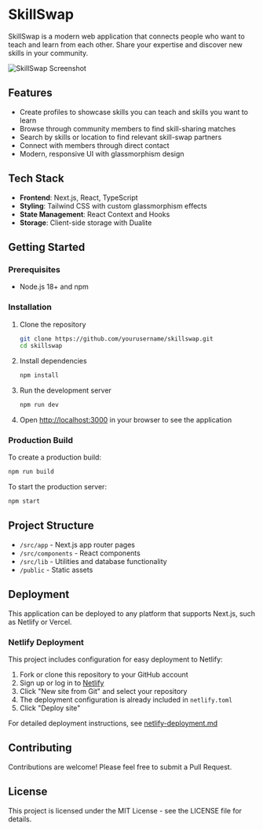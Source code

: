 # SkillSwap

SkillSwap is a modern web application that connects people who want to teach and learn from each other. Share your expertise and discover new skills in your community.

![SkillSwap Screenshot](screenshot.png)

## Features

- Create profiles to showcase skills you can teach and skills you want to learn
- Browse through community members to find skill-sharing matches
- Search by skills or location to find relevant skill-swap partners
- Connect with members through direct contact
- Modern, responsive UI with glassmorphism design

## Tech Stack

- **Frontend**: Next.js, React, TypeScript
- **Styling**: Tailwind CSS with custom glassmorphism effects
- **State Management**: React Context and Hooks
- **Storage**: Client-side storage with Dualite

## Getting Started

### Prerequisites

- Node.js 18+ and npm

### Installation

1. Clone the repository
   ```bash
   git clone https://github.com/yourusername/skillswap.git
   cd skillswap
   ```

2. Install dependencies
   ```bash
   npm install
   ```

3. Run the development server
   ```bash
   npm run dev
   ```

4. Open [http://localhost:3000](http://localhost:3000) in your browser to see the application

### Production Build

To create a production build:

```bash
npm run build
```

To start the production server:

```bash
npm start
```

## Project Structure

- `/src/app` - Next.js app router pages
- `/src/components` - React components
- `/src/lib` - Utilities and database functionality
- `/public` - Static assets

## Deployment

This application can be deployed to any platform that supports Next.js, such as Netlify or Vercel.

### Netlify Deployment

This project includes configuration for easy deployment to Netlify:

1. Fork or clone this repository to your GitHub account
2. Sign up or log in to [Netlify](https://www.netlify.com/)
3. Click "New site from Git" and select your repository
4. The deployment configuration is already included in `netlify.toml`
5. Click "Deploy site"

For detailed deployment instructions, see [netlify-deployment.md](netlify-deployment.md)

## Contributing

Contributions are welcome! Please feel free to submit a Pull Request.

## License

This project is licensed under the MIT License - see the LICENSE file for details. 